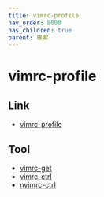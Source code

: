 ```yaml
---
title: vimrc-profile
nav_order: 8000
has_children: true
parent: 專案
---
```


# vimrc-profile


## Link

* [vimrc-profile](https://github.com/samwhelp/note-about-vim/tree/gh-pages/_demo/project/vimrc-profile)


## Tool

* [vimrc-get](vimrc-get)
* [vimrc-ctrl](vimrc-ctrl)
* [nvimrc-ctrl](nvimrc-ctrl)
